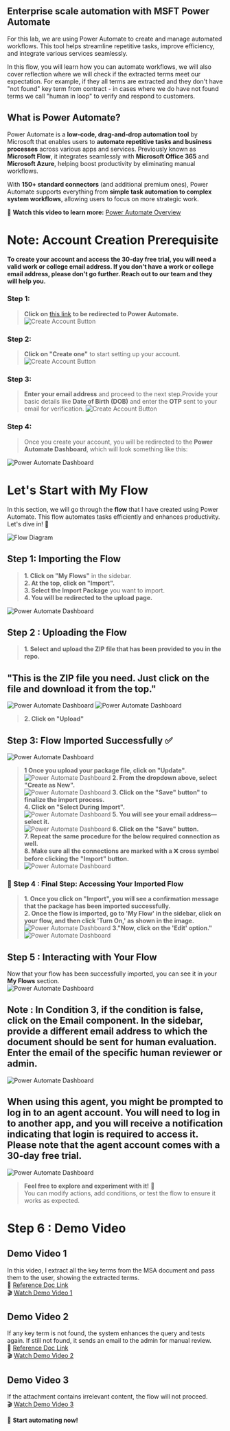 ## Enterprise scale automation with MSFT Power Automate

For this lab, we are using Power Automate to create and manage automated workflows. This tool helps streamline repetitive tasks, improve efficiency, and integrate various services seamlessly. 

In this flow, you will learn how you can automate workflows, we will also cover reflection where we will check if the extracted terms meet our expectation. For example, if they all terms are extracted and they don't have "not found" key term from contract - in cases where we do have not found terms we call "human in loop" to verify and respond to customers.

## What is Power Automate?  

Power Automate is a **low-code, drag-and-drop automation tool** by Microsoft that enables users to **automate repetitive tasks and business processes** across various apps and services. Previously known as **Microsoft Flow**, it integrates seamlessly with **Microsoft Office 365** and **Microsoft Azure**, helping boost productivity by eliminating manual workflows.  

With **150+ standard connectors** (and additional premium ones), Power Automate supports everything from **simple task automation to complex system workflows**, allowing users to focus on more strategic work.  

🎥 **Watch this video to learn more:** [Power Automate Overview](https://youtu.be/yVAEH6-ui0w?si=Ne3pXYQp-uZnHGOR)  

# Note: Account Creation Prerequisite

**To create your account and access the 30-day free trial, you will need a valid work or college email address. If you don't have a work or college email address, please don't go further. Reach out to our team and they will help you.**

### Step 1:  
> **Click on** [this link](https://make.powerautomate.com) **to be redirected to Power Automate.**
![Create Account Button](Images/Screenshot%20(1783).png)

### Step 2:  
> **Click on "Create one"** to start setting up your account.  
![Create Account Button](Images/Screenshot%20(1731).png)

### Step 3:  
> **Enter your email address** and proceed to the next step.Provide your basic details like **Date of Birth (DOB)** and enter the **OTP** sent to your email for verification.
![Create Account Button](Images/Screenshot%20(1732).png)

### Step 4:  
> Once you create your account, you will be redirected to the **Power Automate Dashboard**, which will look something like this:  

![Power Automate Dashboard](Images/Screenshot%20(1733).png)  


# Let's Start with My Flow  

In this section, we will go through the **flow** that I have created using Power Automate. This flow automates tasks efficiently and enhances productivity. Let's dive in! 🚀 

![Flow Diagram](Images/flow.png)  


## Step 1: Importing the Flow  

> **1. Click on "My Flows"** in the sidebar.  
> **2. At the top, click on "Import".**  
> **3. Select the Import Package** you want to import.  
> **4. You will be redirected to the upload page.**  

![Power Automate Dashboard](Images/Screenshot%20(1735).png)  

## Step 2 : Uploading the Flow  

> **1. Select and upload the **ZIP file** that has been provided to you in the repo.** 

## **"This is the ZIP file you need. Just click on the file and download it from the top."**
![Power Automate Dashboard](Images/Screenshot%20(1791).png)
![Power Automate Dashboard](Images/Screenshot%20(1792).png)

> **2. Click on "Upload"** 

## Step 3: Flow Imported Successfully ✅  

![Power Automate Dashboard](Images/Screenshot%20(1736).png)  

> **1 Once you upload your package file, click on "Update"**. 
![Power Automate Dashboard](Images/Screenshot%20(1748).png)
> **2. From the dropdown above, select "Create as New".**  
![Power Automate Dashboard](Images/Screenshot%20(1749).png)
> **3. Click on the "Save" button" to finalize the import process.**  
> **4. Click on "Select During Import".**  
![Power Automate Dashboard](Images/Screenshot%20(1750).png)
> **5. You will see your email address—select it.**  
![Power Automate Dashboard](Images/Screenshot%20(1751).png)
> **6. Click on the "Save" button.**  
> **7. Repeat the same procedure for the below required connection as well.**  
> **8. Make sure all the connections are marked with a ❌ cross symbol before clicking the "Import" button.**  
![Power Automate Dashboard](Images/Screenshot%20(1752).png)

### 📌 Step 4 : Final Step: Accessing Your Imported Flow   

> **1. Once you click on "Import", you will see a confirmation message that the package has been imported successfully.**  
> **2. Once the flow is imported, go to 'My Flow' in the sidebar, click on your flow, and then click 'Turn On,' as shown in the image.**  
![Power Automate Dashboard](Images/Screenshot%20(1787).png)
> **3."Now, click on the 'Edit' option."**
![Power Automate Dashboard](Images/Screenshot%20(1788).png)
## Step 5 : Interacting with Your Flow  

Now that your flow has been successfully imported, you can see it in your **My Flows** section.  
![Power Automate Dashboard](Images/Screenshot%20(1754).png)

## **Note : In Condition 3, if the condition is false, click on the Email component. In the sidebar, provide a different email address to which the document should be sent for human evaluation. Enter the email of the specific human reviewer or admin.**

![Power Automate Dashboard](Images/Screenshot%20(1790).png)


## **When using this agent, you might be prompted to log in to an agent account. You will need to log in to another app, and you will receive a notification indicating that login is required to access it. Please note that the agent account comes with a 30-day free trial.**
![Power Automate Dashboard](Images/Screenshot%20(1793).png)


> **Feel free to explore and experiment with it!** 🎯  
> You can modify actions, add conditions, or test the flow to ensure it works as expected.  

# Step 6 : Demo Video  

## Demo Video 1  
In this video, I extract all the key terms from the MSA document and pass them to the user, showing the extracted terms.  
📄 [Reference Doc Link](https://drive.google.com/file/d/13LbQtQTd43SMMokCSB1JHcg3V5B0Qgvo/view?usp=sharing)  
🎬 [Watch Demo Video 1](https://drive.google.com/file/d/1DUcY_b7Q0yZDd-4qxagVOltawgOMvwCu/view?usp=sharing)  

## Demo Video 2  
If any key term is not found, the system enhances the query and tests again. If still not found, it sends an email to the admin for manual review.  
📄 [Reference Doc Link](https://drive.google.com/file/d/1o9FG4zd4C0GwKTjMvumNzIS6UoGobFOd/view?usp=sharing)  
🎬 [Watch Demo Video 2](https://drive.google.com/file/d/14AQZ-Z87t2dgsRTX13uZKM9O4jnoGyok/view?usp=sharing)  

## Demo Video 3  
If the attachment contains irrelevant content, the flow will not proceed.  
🎬 [Watch Demo Video 3](https://drive.google.com/file/d/1hAJg4cDSTOr0P0pl_wDuaa8EuoDQYPc_/view?usp=sharing)  


🚀 **Start automating now!**  
